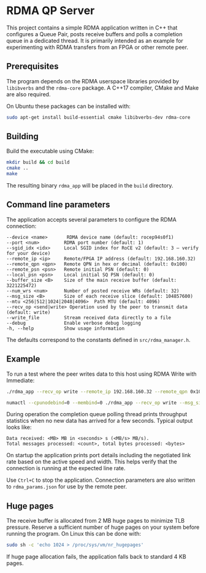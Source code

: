 # RDMA QP Server

This project contains a simple RDMA application written in C++ that configures a Queue Pair, posts receive buffers and polls a completion queue in a dedicated thread. It is primarily intended as an example for experimenting with RDMA transfers from an FPGA or other remote peer.

## Prerequisites

The program depends on the RDMA userspace libraries provided by `libibverbs` and the `rdma-core` package. A C++17 compiler, CMake and Make are also required.

On Ubuntu these packages can be installed with:

```bash
sudo apt-get install build-essential cmake libibverbs-dev rdma-core
```

## Building

Build the executable using CMake:

```bash
mkdir build && cd build
cmake ..
make
```

The resulting binary `rdma_app` will be placed in the `build` directory.

## Command line parameters

The application accepts several parameters to configure the RDMA connection:

```
--device <name>       RDMA device name (default: rocep94s0f1)
--port <num>         RDMA port number (default: 1)
--sgid_idx <idx>     Local SGID index for RoCE v2 (default: 3 – verify for your device)
--remote_ip <ip>     Remote/FPGA IP address (default: 192.168.160.32)
--remote_qpn <qpn>   Remote QPN in hex or decimal (default: 0x100)
--remote_psn <psn>   Remote initial PSN (default: 0)
--local_psn <psn>    Local initial SQ PSN (default: 0)
--buffer_size <B>    Size of the main receive buffer (default: 3221225472)
--num_wrs <num>      Number of posted receive WRs (default: 32)
--msg_size <B>       Size of each receive slice (default: 104857600)
--mtu <256|512|1024|2048|4096>  Path MTU (default: 4096)
--recv_op <send|write> Operation used by the peer to transmit data (default: write)
--write_file         Stream received data directly to a file
--debug              Enable verbose debug logging
-h, --help           Show usage information
```

The defaults correspond to the constants defined in `src/rdma_manager.h`.

## Example

To run a test where the peer writes data to this host using RDMA Write with Immediate:

```bash
./rdma_app --recv_op write --remote_ip 192.168.160.32 --remote_qpn 0x100
```

```bash
numactl --cpunodebind=0 --membind=0 ./rdma_app --recv_op write --msg_size 2048000 --num_wrs 16384
```

During operation the completion queue polling thread prints throughput statistics when no new data has arrived for a few seconds. Typical output looks like:

```
Data received: <MB> MB in <seconds> s (<MB/s> MB/s).
Total messages processed: <count>, total bytes processed: <bytes>
```

On startup the application prints port details including the negotiated link rate based on the active speed and width. This helps verify that the connection is running at the expected line rate.

Use `Ctrl+C` to stop the application. Connection parameters are also written to `rdma_params.json` for use by the remote peer.

## Huge pages

The receive buffer is allocated from 2&nbsp;MB huge pages to minimize TLB pressure.
Reserve a sufficient number of huge pages on your system before running the
program. On Linux this can be done with:

```bash
sudo sh -c 'echo 1024 > /proc/sys/vm/nr_hugepages'
```

If huge page allocation fails, the application falls back to standard
4&nbsp;KB pages.
